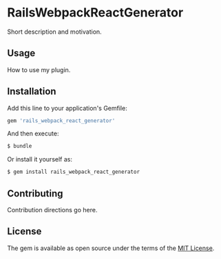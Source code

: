 # RailsWebpackReactGenerator
Short description and motivation.

## Usage
How to use my plugin.

## Installation
Add this line to your application's Gemfile:

```ruby
gem 'rails_webpack_react_generator'
```

And then execute:
```bash
$ bundle
```

Or install it yourself as:
```bash
$ gem install rails_webpack_react_generator
```

## Contributing
Contribution directions go here.

## License
The gem is available as open source under the terms of the [MIT License](http://opensource.org/licenses/MIT).

